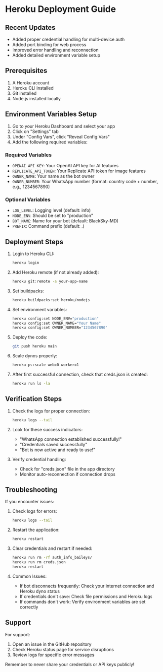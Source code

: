 # Heroku Deployment Guide

## Recent Updates
- Added proper credential handling for multi-device auth
- Added port binding for web process
- Improved error handling and reconnection
- Added detailed environment variable setup

## Prerequisites
1. A Heroku account
2. Heroku CLI installed
3. Git installed
4. Node.js installed locally

## Environment Variables Setup

1. Go to your Heroku Dashboard and select your app
2. Click on "Settings" tab
3. Under "Config Vars", click "Reveal Config Vars"
4. Add the following required variables:

### Required Variables
- `OPENAI_API_KEY`: Your OpenAI API key for AI features
- `REPLICATE_API_TOKEN`: Your Replicate API token for image features
- `OWNER_NAME`: Your name as the bot owner
- `OWNER_NUMBER`: Your WhatsApp number (format: country code + number, e.g., 1234567890)

### Optional Variables
- `LOG_LEVEL`: Logging level (default: info)
- `NODE_ENV`: Should be set to "production"
- `BOT_NAME`: Name for your bot (default: BlackSky-MD)
- `PREFIX`: Command prefix (default: .)

## Deployment Steps

1. Login to Heroku CLI:
   ```bash
   heroku login
   ```

2. Add Heroku remote (if not already added):
   ```bash
   heroku git:remote -a your-app-name
   ```

3. Set buildpacks:
   ```bash
   heroku buildpacks:set heroku/nodejs
   ```

4. Set environment variables:
   ```bash
   heroku config:set NODE_ENV="production"
   heroku config:set OWNER_NAME="Your Name"
   heroku config:set OWNER_NUMBER="1234567890"
   ```

5. Deploy the code:
   ```bash
   git push heroku main
   ```

6. Scale dynos properly:
   ```bash
   heroku ps:scale web=0 worker=1
   ```

7. After first successful connection, check that creds.json is created:
   ```bash
   heroku run ls -la
   ```

## Verification Steps

1. Check the logs for proper connection:
   ```bash
   heroku logs --tail
   ```

2. Look for these success indicators:
   - "WhatsApp connection established successfully!"
   - "Credentials saved successfully"
   - "Bot is now active and ready to use!"

3. Verify credential handling:
   - Check for "creds.json" file in the app directory
   - Monitor auto-reconnection if connection drops

## Troubleshooting

If you encounter issues:

1. Check logs for errors:
   ```bash
   heroku logs --tail
   ```

2. Restart the application:
   ```bash
   heroku restart
   ```

3. Clear credentials and restart if needed:
   ```bash
   heroku run rm -rf auth_info_baileys/
   heroku run rm creds.json
   heroku restart
   ```

4. Common Issues:
   - If bot disconnects frequently: Check your internet connection and Heroku dyno status
   - If credentials don't save: Check file permissions and Heroku logs
   - If commands don't work: Verify environment variables are set correctly

## Support
For support:
1. Open an issue in the GitHub repository
2. Check Heroku status page for service disruptions
3. Review logs for specific error messages

Remember to never share your credentials or API keys publicly!